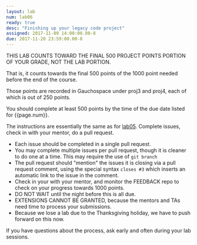```yaml
---
layout: lab
num: lab06
ready: true
desc: "Finishing up your legacy code project"
assigned: 2017-11-09 14:00:00.00-8
due: 2017-11-20 23:59:00.00-8
---
```



THIS LAB COUNTS TOWARD THE FINAL 500 PROJECT POINTS PORTION OF YOUR GRADE, NOT THE LAB PORTION.

That is, it counts towards the final 500 points of the 1000 point needed before the end of the course.

Those points are recorded in Gauchospace under proj3 and proj4, each of which is out of 250 points.

You should complete at least 500 points by the time of the due date listed for {{page.num}}.

The instructions are essentially the same as for [lab05](/labs/lab05).  Complete issues, check in with your mentor,
do a pull request.

* Each issue should be completed in a single pull request.
* You may complete multiple issues per pull request, though it is cleaner to do one at a time.  This may require the use of `git branch`
* The pull request should "mention" the issues it is closing via a pull request comment, using the special syntax `closes #3` which inserts an automatic link to the issue in the comment.
* Check in your with your mentor, and monitor the FEEDBACK repo to check on your progress towards 1000 points.
* DO NOT WAIT until the night before this is all due.    
* EXTENSIONS CANNOT BE GRANTED, because the mentors and TAs need time to process your submissions.
* Because we lose a lab due to the Thanksgiving holiday, we have to push forward on this now.

If you have questions about the process, ask early and often during your lab sessions.
